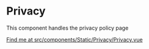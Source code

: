 # Privacy

This component handles the privacy policy page

[Find me at src/components/Static/Privacy/Privacy.vue](https://github.com/FAIRsharing/fairsharing.github.io/tree/master/src/components/Static/Privacy/Privacy.vue)